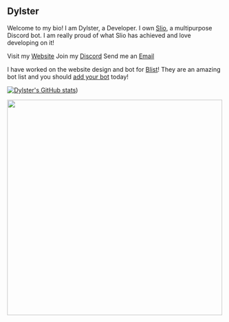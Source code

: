 ## Dylster

Welcome to my bio! I am Dylster, a Developer. I own [Slio](https://selectdev.xyz/bots/slio), a multipurpose Discord bot. I am really proud of what Slio has achieved and love developing on it!

Visit my [Website](https://dylster.dev)
Join my [Discord](https://dylster.xyz/discord)
Send me an [Email](mailto:hi@dylster.dev)

I have worked on the website design and bot for [Blist](https://blist.xyz)! They are an amazing bot list and you should [add your bot](https://blist.xyz/bot/add) today!

[![Dylster's GitHub stats](https://github-readme-stats.vercel.app/api?username=DyIster&theme=algolia)](https://github-readme-stats.vercel.app/api?username=DyIster&theme=algolia))

<img src="https://cdn.dylster.dev/WinterBanner.png" width="500px"></img>

